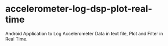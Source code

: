 # accelerometer-log-dsp-plot-real-time
Android Application to Log Accelerometer Data in text file, Plot and Filter in Real Time.
